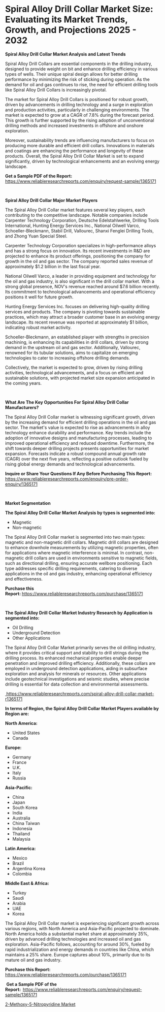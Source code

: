 <p><h1>Spiral Alloy Drill Collar Market Size: Evaluating its Market Trends, Growth, and Projections 2025 - 2032</h1></p><p><strong>Spiral Alloy Drill Collar Market Analysis and Latest Trends</strong></p>
<p><p>Spiral Alloy Drill Collars are essential components in the drilling industry, designed to provide weight on bit and enhance drilling efficiency in various types of wells. Their unique spiral design allows for better drilling performance by minimizing the risk of sticking during operation. As the demand for oil and gas continues to rise, the need for efficient drilling tools like Spiral Alloy Drill Collars is increasingly pivotal.</p><p>The market for Spiral Alloy Drill Collars is positioned for robust growth, driven by advancements in drilling technology and a surge in exploration and production activities, particularly in challenging environments. The market is expected to grow at a CAGR of 7.8% during the forecast period. This growth is further supported by the rising adoption of unconventional drilling methods and increased investments in offshore and onshore exploration. </p><p>Moreover, sustainability trends are influencing manufacturers to focus on producing more durable and efficient drill collars. Innovations in materials and coatings are enhancing the performance and longevity of these products. Overall, the Spiral Alloy Drill Collar Market is set to expand significantly, driven by technological enhancements and an evolving energy landscape.</p></p>
<p><strong>Get a Sample PDF of the Report:&nbsp;</strong> <a href="https://www.reliableresearchreports.com/enquiry/request-sample/1365171?utm_campaign=3002&utm_medium=2&utm_source=Github&utm_content=ia&utm_term=22032025&utm_id=spiral-alloy-drill-collar">https://www.reliableresearchreports.com/enquiry/request-sample/1365171</a></p>
<p>&nbsp;</p>
<p><strong>Spiral Alloy Drill Collar Major Market Players</strong></p>
<p><p>The Spiral Alloy Drill Collar market features several key players, each contributing to the competitive landscape. Notable companies include Carpenter Technology Corporation, Deutsche Edelstahlwerke, Drilling Tools International, Hunting Energy Services Inc., National Oilwell Varco, Schoeller-Bleckmann, Stabil Drill, Vallourec, Shanxi Fenglei Drilling Tools, and Zhong Yuan Special Steel.</p><p>Carpenter Technology Corporation specializes in high-performance alloys and has a strong focus on innovation. Its recent investments in R&D are projected to enhance its product offerings, positioning the company for growth in the oil and gas sector. The company reported sales revenue of approximately $1.2 billion in the last fiscal year.</p><p>National Oilwell Varco, a leader in providing equipment and technology for the oil and gas industry, is also significant in the drill collar market. With a strong global presence, NOV's revenue reached around $7.6 billion recently. Its commitment to technological advancements and operational efficiency positions it well for future growth.</p><p>Hunting Energy Services Inc. focuses on delivering high-quality drilling services and products. The company is pivoting towards sustainable practices, which may attract a broader customer base in an evolving energy landscape. Its recent revenue was reported at approximately $1 billion, indicating robust market activity.</p><p>Schoeller-Bleckmann, an established player with strengths in precision machining, is enhancing its capabilities in drill collars, driven by strong demand in the upstream oil and gas sector. Additionally, Vallourec, renowned for its tubular solutions, aims to capitalize on emerging technologies to cater to increasing offshore drilling demands.</p><p>Collectively, the market is expected to grow, driven by rising drilling activities, technological advancements, and a focus on efficient and sustainable solutions, with projected market size expansion anticipated in the coming years.</p></p>
<p>&nbsp;</p>
<p><strong>What Are The Key Opportunities For Spiral Alloy Drill Collar Manufacturers?</strong></p>
<p><p>The Spiral Alloy Drill Collar market is witnessing significant growth, driven by the increasing demand for efficient drilling operations in the oil and gas sector. The market's value is expected to rise as advancements in alloy technology enhance durability and performance. Key trends include the adoption of innovative designs and manufacturing processes, leading to improved operational efficiency and reduced downtime. Furthermore, the shift towards deeper drilling projects presents opportunities for market expansion. Forecasts indicate a robust compound annual growth rate (CAGR) over the next five years, reflecting a positive outlook fueled by rising global energy demands and technological advancements.</p></p>
<p><strong>Inquire or Share Your Questions If Any Before Purchasing This Report:</strong> <a href="https://www.reliableresearchreports.com/enquiry/pre-order-enquiry/1365171?utm_campaign=3002&utm_medium=2&utm_source=Github&utm_content=ia&utm_term=22032025&utm_id=spiral-alloy-drill-collar">https://www.reliableresearchreports.com/enquiry/pre-order-enquiry/1365171</a></p>
<p>&nbsp;</p>
<p><strong>Market Segmentation</strong></p>
<p><strong>The Spiral Alloy Drill Collar Market Analysis by types is segmented into:</strong></p>
<p><ul><li>Magnetic</li><li>Non-magnetic</li></ul></p>
<p><p>The Spiral Alloy Drill Collar market is segmented into two main types: magnetic and non-magnetic drill collars. Magnetic drill collars are designed to enhance downhole measurements by utilizing magnetic properties, often for applications where magnetic interference is minimal. In contrast, non-magnetic drill collars are used in environments sensitive to magnetic fields, such as directional drilling, ensuring accurate wellbore positioning. Each type addresses specific drilling requirements, catering to diverse applications in the oil and gas industry, enhancing operational efficiency and effectiveness.</p></p>
<p><strong>Purchase this Report:&nbsp;</strong><a href="https://www.reliableresearchreports.com/purchase/1365171?utm_campaign=3002&utm_medium=2&utm_source=Github&utm_content=ia&utm_term=22032025&utm_id=spiral-alloy-drill-collar">https://www.reliableresearchreports.com/purchase/1365171</a></p>
<p>&nbsp;</p>
<p><strong>The Spiral Alloy Drill Collar Market Industry Research by Application is segmented into:</strong></p>
<p><ul><li>Oil Drilling</li><li>Underground Detection</li><li>Other Applications</li></ul></p>
<p><p>The Spiral Alloy Drill Collar Market primarily serves the oil drilling industry, where it provides critical support and stability to drill strings during the drilling process. Its enhanced mechanical properties enable deeper penetration and improved drilling efficiency. Additionally, these collars are employed in underground detection applications, aiding in subsurface exploration and analysis for minerals or resources. Other applications include geotechnical investigations and seismic studies, where precise drilling is essential for data collection and environmental assessments.</p></p>
<p><a href="https://www.reliableresearchreports.com/spiral-alloy-drill-collar-market-r1365171?utm_campaign=3002&utm_medium=2&utm_source=Github&utm_content=ia&utm_term=22032025&utm_id=spiral-alloy-drill-collar">&nbsp;https://www.reliableresearchreports.com/spiral-alloy-drill-collar-market-r1365171</a></p>
<p><strong>In terms of Region, the Spiral Alloy Drill Collar Market Players available by Region are:</strong></p>
<p>
    <p> <strong> North America: </strong>
        <ul>
            <li>United States</li>
            <li>Canada</li>
        </ul>
        </p> 
    <p> <strong> Europe: </strong>
        <ul>
            <li>Germany</li>
            <li>France</li>
            <li>U.K.</li>
            <li>Italy</li>
            <li>Russia</li>
        </ul>
        </p> 
    <p> <strong> Asia-Pacific: </strong>
        <ul>
            <li>China</li>
            <li>Japan</li>
            <li>South Korea</li>
            <li>India</li>
            <li>Australia</li>
            <li>China Taiwan</li>
            <li>Indonesia</li>
            <li>Thailand</li>
            <li>Malaysia</li>
        </ul>
        </p> 
    <p> <strong> Latin America: </strong>
        <ul>
            <li>Mexico</li>
            <li>Brazil</li>
            <li>Argentina Korea</li>
            <li>Colombia</li>
        </ul>
        </p> 
    <p> <strong> Middle East & Africa: </strong>
        <ul>
            <li>Turkey</li>
            <li>Saudi</li>
            <li>Arabia</li>
            <li>UAE</li>
            <li>Korea</li>
        </ul>
    </p>
    </p>
<p><p>The Spiral Alloy Drill Collar market is experiencing significant growth across various regions, with North America and Asia-Pacific projected to dominate. North America holds a substantial market share at approximately 35%, driven by advanced drilling technologies and increased oil and gas exploration. Asia-Pacific follows, accounting for around 30%, fueled by rapid industrialization and energy demands in countries like China, which maintains a 25% share. Europe captures about 10%, primarily due to its mature oil and gas industry.</p></p>
<p><strong>Purchase this Report: </strong><a href="https://www.reliableresearchreports.com/purchase/1365171?utm_campaign=3002&utm_medium=2&utm_source=Github&utm_content=ia&utm_term=22032025&utm_id=spiral-alloy-drill-collar">https://www.reliableresearchreports.com/purchase/1365171</a></p>
<p>&nbsp;<strong>Get a Sample PDF of the Report:&nbsp;&nbsp;</strong><a href="https://www.reliableresearchreports.com/enquiry/request-sample/1365171?utm_campaign=3002&utm_medium=2&utm_source=Github&utm_content=ia&utm_term=22032025&utm_id=spiral-alloy-drill-collar">https://www.reliableresearchreports.com/enquiry/request-sample/1365171</a></p>
<p><strong></strong></p>
<p><p><a href="https://github.com/guinoopandam/Market-Research-Report-List-1/blob/main/2-methoxy-5-nitropyridine-market.md?utm_campaign=3002&utm_medium=2&utm_source=Github&utm_content=ia&utm_term=22032025&utm_id=spiral-alloy-drill-collar">2-Methoxy-5-Nitropyridine Market</a></p></p>